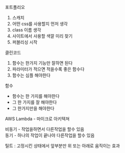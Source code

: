 포트폴리오
1. 스캐치
2. 어떤 css를 사용할지 먼저 생각
3. class  이름 생각
4. 사이트에서 사용할 색깔 미리 찾기
5. 퍼블리싱 시작

클린코드
1. 함수는 한가지 기능만 잘하면 된다
2. 파라미터가 적으면 적을수록 좋은 함수다
3. 함수는 심플 해야한다

함수
* 함수는 한 가지를 해야한다
* 그 한 가지를 잘 해야한다
* 그 한가지만을 해야한다

AWS Lambda - 마이크로 아키텍쳐

비동기 - 작업을하면서 다른작업을 할수 있음  
동기 - 하나의 작업이 끝나야 다른작업을 할수 있음

틸트 : 고정시킨 상태에서 앞부분만 위 또는 아래로 움직이는 효과
